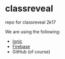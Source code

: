 # classreveal
repo for classreveal 2k17

We are using the following:
* [Ionic](https://www.ionicframework.com)
* [Firebase](https://firebase.google.com/docs/)
* GitHub (of course)
